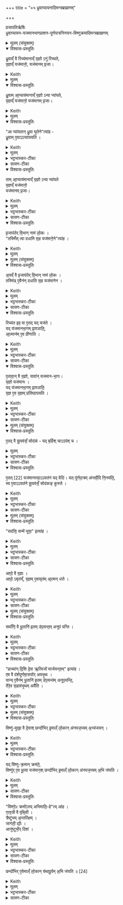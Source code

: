 +++
title = "०५ ध्रुवाप्यायनादिमन्त्रब्राह्मणम्"

+++

प्रजापतिर्ऋषिः  
ध्रुवाप्यायन-यजमानभागप्राशन-पूर्णपात्रनिनयन-विष्णुक्रमादिमन्त्रब्राह्मणम्


<details><summary>मूलम् (संयुक्तम्)</summary>

ध्रु॒वाव्ँ वै रिच्य॑मानाय्ँ य॒ज्ञोऽनु॑ रिच्यते य॒ज्ञय्ँयज॑मानो॒ यज॑मानम्प्र॒जा ध्रु॒वामा॒प्याय॑मानाय्ँ य॒ज्ञोऽन्वा प्या॑यते य॒ज्ञय्ँयज॑मानो॒ यज॑मानम्प्र॒जा आ प्या॑यतान्ध्रु॒वा घृ॒तेनेत्या॑ह ध्रु॒वामे॒वाऽऽप्या॑ययति॒ तामा॒प्याय॑मानाय्ँ य॒ज्ञोऽन्वा प्या॑यते य॒ज्ञय्ँयज॑मानो॒ यज॑मानम्प्र॒जाᳶ प्र॒जाप॑तेर्वि॒भान्नाम॑ लो॒कस्तस्मिँ॑ स्त्वा दधामि स॒ह यज॑माने॒नेति॑ [21]आ॒ह 
</details>
<details open><summary>विश्वास-प्रस्तुतिः</summary>

ध्रु॒वाव्ँ वै रिच्य॑मानाय्ँ य॒ज्ञो ऽनु॑ रिच्यते,  
य॒ज्ञय्ँ यज॑मानो॒, यज॑मानम् प्र॒जाः।  
</details>
<details><summary>Keith</summary>

Through the emptying of the Dhruva the sacrifice is emptied,  
through the sacrifice the sacrificer,  
through the sacrificer offspring. 
</details>
<details><summary>मूलम्</summary>

ध्रु॒वाव्ँ वै रिच्य॑मानाय्ँ य॒ज्ञो ऽनु॑ रिच्यते,  
य॒ज्ञय्ँ यज॑मानो॒, यज॑मानम् प्र॒जाः।
</details>
<details open><summary>विश्वास-प्रस्तुतिः</summary>

ध्रु॒वाम् आ॒प्याय॑मानाय्ँ य॒ज्ञो ऽन्वा प्या॑यते,  
य॒ज्ञय्ँ यज॑मानो॒ यज॑मानम् प्र॒जाः।
</details>
<details><summary>Keith</summary>

Through the swelling of the Dhruva, the sacrifice is made to swell,  
through the sacrifice the sacrificer,  
through the sacrificer offspring. 
</details>
<details><summary>मूलम्</summary>

ध्रु॒वाम् आ॒प्याय॑मानाय्ँ य॒ज्ञो ऽन्वा प्या॑यते,  
य॒ज्ञय्ँयज॑मानो॒ यज॑मानम्प्र॒जाः।
</details>
<details open><summary>विश्वास-प्रस्तुतिः</summary>

"आ प्या॑यतान् ध्रु॒वा घृ॒तेने"त्या॑ह -  
ध्रु॒वाम् ए॒वाऽऽप्या॑ययति ।
</details>
<details><summary>Keith</summary>

'Let the Dhruva swell with ghee', he says; verily he makes the Dhruva to swell; 
</details>
<details><summary>मूलम्</summary>

आ प्या॑यतान्ध्रु॒वा घृ॒तेनेत्या॑ह - ध्रु॒वामे॒वाऽऽप्या॑ययति ।
</details>
<details><summary>भट्टभास्कर-टीका</summary>

1आप्यायताम् इति ध्रुवाया आप्यायमानाया अनुमन्त्रणम् । 
</details>

<details><summary>सायण-टीका</summary>

चतुर्थे शेषाहुत्यनुमन्त्रणमन्त्रा व्याख्याताः। पञ्चमे त्वाप्यायनादिमन्त्रा व्याख्यायन्ते। तत्राऽऽप्यायनमन्त्रं व्याख्यातुमन्वयव्यतिरेकाभ्यां प्रस्तौति-  

ध्रुवां वा इति। ध्रुवायां रिक्तायां यज्ञस्यासंपूर्त्या यजमानस्य फलाभावात्त-दीयप्रजाया अन्नाद्यभाव इति व्यतिरेकः। एवमन्वये योज्यम्।  
</details>


<details open><summary>विश्वास-प्रस्तुतिः</summary>

ताम् आ॒प्याय॑मानाय्ँ य॒ज्ञो ऽन्वा प्या॑यते  
य॒ज्ञय्ँ यज॑मानो॒  
यज॑मानम् प्र॒जाः। 
</details>
<details><summary>Keith</summary>

through its swelling the sacrifice is made to swell, through the sacrifice the sacri ficer, throuoh the sacrificer offspring. 
</details>
<details><summary>मूलम्</summary>

तामा॒प्याय॑मानाय्ँ य॒ज्ञोऽन्वा प्या॑यते य॒ज्ञय्ँयज॑मानो॒ यज॑मानम्प्र॒जा
</details>
<details><summary>भट्टभास्कर-टीका</summary>

तामाप्यायमानां स्तोतुमाह - ध्रुवां वा इत्यादि ॥ अनोर्लक्षणे कर्मप्रवचनीयत्वम् । रिचिर् रेचने, रौधादिकः, कर्मकर्तरि यक् व्यत्ययेनाद्युदात्तत्वम् । 'अचः कर्तृयकि' इति वा व्यत्ययेनानजन्तस्य भवति । श्यन्वा व्यत्ययेन । ओ प्यायी वृद्धौ । गतमन्यत् ॥
</details>

<details><summary>सायण-टीका</summary>

मन्त्रं व्याचष्टे - आ प्यायतिमिति।  
</details>

<details open><summary>विश्वास-प्रस्तुतिः</summary>

प्र॒जाप॑तेर् वि॒भान् नाम॑ लो॒कः ।  
"तस्मिँ॑स् त्वा दधामि स॒ह यज॑माने॒ने"त्या॑ह ।  
</details>
<details><summary>Keith</summary>

'Prajapati's is the world called Vibhan. In it I place thee along with the sacrificer', he says [1]; 
</details>
<details><summary>मूलम्</summary>

प्र॒जाप॑तेर्वि॒भान्नाम॑ लो॒कः ।  
तस्मिँ॑ स्त्वा दधामि स॒ह यज॑माने॒नेत्या॑ह ।  
</details>

<details><summary>मूलम् (संयुक्तम्)</summary>

अ॒यव्ँ वै प्र॒जाप॑तेर्वि॒भान्नाम॑ लो॒कस्तस्मि॑न्ने॒वैन॑न्दधाति स॒ह यज॑मानेन॒ रिच्य॑त इव॒ वा ए॒तद्यद्यज॑ते॒ यद्य॑जमानभा॒गम्प्रा॒श्ञात्या॒त्मान॑मे॒व प्री॑णात्ये॒तावा॒न्वै य॒ज्ञो यावा॑न्यजमानभा॒गो य॒ज्ञो यज॑मानो॒ यद्य॑जमानभा॒गम्प्रा॒श्ञाति॑ य॒ज्ञ ए॒व य॒ज्ञम्प्रति॑ष्ठापयति 
</details>

<details open><summary>विश्वास-प्रस्तुतिः</summary>

अ॒यव्ँ वै प्र॒जाप॑तेर् वि॒भान् नाम॑ लो॒कः ।   
तस्मि॑न्न् ए॒वैन॑न् दधाति स॒ह यज॑मानेन ।  
</details>
<details><summary>Keith</summary>

the world of Prajapati, named Vibhan, is this (world); verily he places it in it along with the sacrificer. 
</details>
<details><summary>मूलम्</summary>

अ॒यव्ँ वै प्र॒जाप॑तेर्वि॒भान्नाम॑ लो॒कः ।   
तस्मि॑न्ने॒वैन॑न्दधाति स॒ह यज॑मानेन ।  
</details>
<details><summary>भट्टभास्कर-टीका</summary>

2प्रजापतेर्विभानिति ॥ यजमानप्राशनमन्त्रः । अयं लोको मनुष्यलोकः सूर्यादिभिर्विविधं भातीति विभान् ।  
</details>

<details><summary>सायण-टीका</summary>

यजमानभागप्राशनमन्त्रं व्याचष्टे-  
प्रजापतेरिति। विशेषेण कर्मभूमित्वेन भातीति विभानयं भूलोकः। एनं यजमानभागम्।  
</details>

<details open><summary>विश्वास-प्रस्तुतिः</summary>

रिच्य॑त इव॒ वा ए॒तद् यद् यज॑ते ।  
यद् य॑जमानभा॒गम् प्रा॒श्ञाति॒,   
आ॒त्मान॑म् ए॒व प्री॑णाति ।  
</details>
<details><summary>Keith</summary>

In that he sacrifices he is as it were emptied; in that he eats the sacrificer's portion, he fills himself.
</details>
<details><summary>मूलम्</summary>

रिच्य॑त इव॒ वा ए॒तद्यद्यज॑ते ।  
यद्य॑जमानभा॒गम्प्रा॒श्ञाति॒   
आ॒त्मान॑मे॒व प्री॑णाति ।  
</details>
<details><summary>भट्टभास्कर-टीका</summary>

रिच्यत इवेत्यादि । नियमैः कर्शितत्वात् रिच्यत इव यजमानः । स आत्मीयभागप्राशनेनात्मानं तर्पयति ।  
</details>

<details><summary>सायण-टीका</summary>

यजमानस्य रिक्तीकरणनिवारणेन भागप्राशनं प्रशंसति-  
रिच्‍यत इति। यजत इति यत्, एतेन पुरोडाशाज्यसांनाय्यद्रव्यहोमे यजमानो रिक्त इव भवति। भागप्राशनेन तु प्रीतस्तं क्लेशं जहाति। 
</details>

<details open><summary>विश्वास-प्रस्तुतिः</summary>

ए॒तावा॒न् वै य॒ज्ञो, यावा॑न् यजमान-भा॒गः।  
य॒ज्ञो यज॑मानः ।  
यद् य॑जमानभा॒गम् प्रा॒श्ञाति॒   
य॒ज्ञ ए॒व य॒ज्ञम् प्रति॑ष्ठापयति ।  
</details>
<details><summary>Keith</summary>

The sacrifice is the size of the sacrificer's portion,  
the sacrificer is the sacrifice;  
in that he eats the sacrificer's portion,  
he places the sacrifice in the sacrifice. 
</details>
<details><summary>मूलम्</summary>

ए॒तावा॒न् वै य॒ज्ञो यावा॑न् यजमानभा॒गः।  
य॒ज्ञो यज॑मानः ।  
यद्य॑जमानभा॒गम्प्रा॒श्ञाति॒   
य॒ज्ञ ए॒व य॒ज्ञम्प्रति॑ष्ठापयति ।  
</details>
<details><summary>भट्टभास्कर-टीका</summary>

एतावानित्यादि । प्राधान्याद्यज्ञो यजमान इति तदधीनत्वात्तन्निवृत्तेः ॥
</details>

<details><summary>सायण-टीका</summary>

यज्ञप्रतिष्ठाहेतुत्वेनापि तदेव प्रशंसति-  
एतावानिति। यजमानस्य भागो यावानस्ति एतावानेवेह लोके यजमान-स्योपयुक्तो यज्ञोऽवशिष्टस्य देवैत्विग्भिश्च भक्ष्यमाणत्वात्। स्वयं च यज्ञस्वामित्वेन यज्ञात्मकः। तथा सति यजमानेन भागे प्राशिते यज्ञ एव यज्ञः प्रतिष्ठापितो भवति।  
</details>

<details><summary>मूलम् (संयुक्तम्)</summary>

ए॒तद्वै सू॒यव॑सँ॒ सोद॑क॒य्ँयद्ब॒र्हिश्चाऽऽप॑श्चै॒तत् [22]यज॑मानस्या॒ऽऽयत॑न॒य्ँयद्वेदि॒र्यत्पू॑र्णपा॒त्रम॑न्तर्वे॒दि नि॒नय॑ति॒ स्व ए॒वाऽऽयत॑ने सू॒यव॑सँ॒ सोद॑कङ्कुरुते 
</details>
<details open><summary>विश्वास-प्रस्तुतिः</summary>

ए॒तद् वै सू॒यव॑सँ॒ सोद॑कं - यद् ब॒र्हिश् चाऽऽप॑श् च ।  
</details>
<details><summary>मूलम्</summary>

ए॒तद्वै सू॒यव॑सँ॒ सोद॑कं यद्ब॒र्हिश्चाऽऽप॑श्च ।  
</details>
<details><summary>भट्टभास्कर-टीका</summary>

3एतद्वा इत्यादि ॥ पूणपात्रविधिः । सूयवसं सोदकं चानेनेतत्क्रियते, यद्बर्हिश्चापश्च संयोज्यन्ते । 
</details>

<details><summary>सायण-टीका</summary>

पूर्णपात्रस्य निनयनं विधातुं प्रस्तौति –  
एतद्वा इति। 
</details>

<details open><summary>विश्वास-प्रस्तुतिः</summary>

ए॒तत् [22] यज॑मानस्या॒ऽऽयत॑नं यद् वेदिः॑। 
यत् पू॑र्णपा॒त्रम् अ॑न्तर्वे॒दि नि॒नय॑ति॒,   
स्व ए॒वाऽऽयत॑ने सू॒यव॑सँ॒ सोद॑कङ् कुरुते ।  
</details>
<details><summary>Keith</summary>

There is good grass and good water where the strew and the waters are [2];  
the Vedi is the abode of the sacrificer;  
in that he places the full bowl within the Vedi, he establishes good grass and good water in his own abode. 
</details>
<details><summary>मूलम्</summary>

ए॒तत् [22] यज॑मानस्या॒ऽऽयत॑नय्ँ यद्वेदिः॑। 
यत्पू॑र्णपा॒त्रम॑न्तर्वे॒दि नि॒नय॑ति॒,   
स्व ए॒वाऽऽयत॑ने सू॒यव॑सँ॒ सोद॑कङ्कुरुते ।  
</details>
<details><summary>भट्टभास्कर-टीका</summary>

किञ्च - एतद्यजमानस्यायतनं गृहं यद्वेदिः तस्माद्यदिदमन्तर्वेदि प्रणीतासु पूर्णपात्रमानयति तदेतत्स्व एवायतने आत्मार्थं सूयवसं सोदकं च कुरुते ॥
</details>

<details><summary>सायण-टीका</summary>
वेदेर्हविर्धारणेन यजमानस्थानत्वम्। एतच्च स्थानं बर्हिषाऽऽ-स्तीर्णत्वात्समीचीनतृणोपेतं प्रणीतानामत्र स्थापितत्वादुदकोपेतं च।  

विधत्ते-  
यत्पूर्णपात्रमिति। सूवयसं तृणसमृद्धिं सोदमुकदसमृद्धिं च कुरुते।  
</details>

<details><summary>मूलम् (संयुक्तम्)</summary>

सद॑सि॒ सन्मे॑ भूया॒ इत्या॒हाऽऽपो॒ वै य॒ज्ञ आपो॒ऽमृत॑य्ँ य॒ज्ञमे॒वामृत॑मा॒त्मन्ध॑त्ते 
</details>
<details open><summary>विश्वास-प्रस्तुतिः</summary>

"सद॑सि॒ सन्मे॑ भूया॒" इत्या॑ह ।  
</details>
<details><summary>Keith</summary>

'Thou art real, be real for me', he says;
</details>
<details><summary>मूलम्</summary>

सद॑सि॒ सन्मे॑ भूया॒ इत्या॑ह ।  
</details>
<details><summary>भट्टभास्कर-टीका</summary>

4तत्र सदसि सन्मे इति पूर्णपात्र अनीयमाने यजमानो जपति ॥
</details>

<details><summary>सायण-टीका</summary>

निनयनमन्त्रं व्याचष्टे-  
सदसिति। 
</details>

<details open><summary>विश्वास-प्रस्तुतिः</summary>

आपो॒ वै य॒ज्ञः ।   
आपो॒ ऽमृत॑य्ँ, य॒ज्ञम् ए॒वामृत॑म् आ॒त्मन् ध॑त्ते ।  
</details>
<details><summary>Keith</summary>

the sacrifice is the waters,  
ambrosia is the water;  
verily he bestows upon himself the sacrifice and the waters. 
</details>
<details><summary>मूलम्</summary>

आपो॒ वै य॒ज्ञः ।   
आपो॒ऽमृत॑य्ँ य॒ज्ञमे॒वामृत॑मा॒त्मन्ध॑त्ते ।  
</details>
<details><summary>भट्टभास्कर-टीका</summary>

आपो वा इत्यादि । गतम् । यज्ञममृतं चात्मनि स्थापयति अनेन मन्त्रेण । सदादिपदैर्यज्ञामृते अभिधीयेते इति भावः ॥
</details>

<details><summary>सायण-टीका</summary>

अपां यज्ञसाधनत्वाद्यज्ञत्वं, जीवनहेतुत्वाच्चामृतत्वं, तस्मादपोऽ-भिलक्ष्य सन्मे भूया इत्युक्ते सति यज्ञरूपममृतं स्वस्मिन्धारयति।
</details>

<details><summary>मूलम् (संयुक्तम्)</summary>

सर्वा॑णि॒ वै भू॒तानि॑ व्र॒तमु॑प॒यन्त॒मनूप॑ यन्ति॒ प्राच्या॑न्दि॒शि दे॒वा ऋ॒त्विजो॑ मार्जयन्ता॒मित्या॑है॒ष वै द॑र्शपूर्णमा॒सयो॑रवभृ॒थः [23]यान्ये॒वैन॑म्भू॒तानि॑ व्र॒तमु॑प॒यन्त॑मनूप॒यन्ति॒ तैरे॒व स॒हाव॑भृ॒थमवै॑ति 
</details>
<details open><summary>विश्वास-प्रस्तुतिः</summary>

सर्वा॑णि॒ वै भू॒तानि॑ व्र॒तम् उ॑प॒यन्त॒म् अनूप॑ यन्ति ।  
</details>
<details><summary>Keith</summary>

All creatures attend him who is performing the vow. 
</details>
<details><summary>मूलम्</summary>

सर्वा॑णि॒ वै भू॒तानि॑ व्र॒तमु॑प॒यन्त॒मनूप॑ यन्ति ।  
</details>
<details><summary>भट्टभास्कर-टीका</summary>

5सर्वाणीत्यादि ॥ व्रतोपायनकाल एवैनमनु सर्वाणि भूतानि देवादीनि उपयन्ति उपगच्छन्ति । इदानीं तैस्सर्वैस्सहावभृथमवैति ।  
</details>

<details><summary>सायण-टीका</summary>

व्युत्सेचनमन्त्रं व्याचष्टे-  
सर्वाणीति। यो यजमानो यज्ञव्रतमुपैति तमनु देवपित्रादीनि सर्वाणि भूतानि व्रतं प्रारभन्ते। अतो देवपित्रादिमार्जनप्रतिपादकेनानेन मन्त्रेण तैः सर्वैर्भूतैः सहैवावभृथं प्राप्नोति।  
</details>

<details open><summary>विश्वास-प्रस्तुतिः</summary>

"प्राच्या॑न् दि॒शि दे॒वा ऋ॒त्विजो॑ मार्जयन्ता॒म्" इत्या॑ह ।  
एष वै द॑र्शपूर्णमा॒सयो॑र् अवभृ॒थः ।   
यान्य् ए॒वैन॑म् भू॒तानि॑ व्र॒तम् उ॑प॒यन्त॑म् अनूप॒यन्ति॒,   
तैरे॒व स॒हाव॑भृ॒थम् अवै॑ति ।  
</details>
<details><summary>Keith</summary>

'In the eastern quarter may the gods, the priests, make (me) bright', he says;  
this is the concluding bath of the new and full moon sacrifices [3].  
He goes to the bath along with the creatures which attend him as he performs the vow. 
</details>
<details><summary>मूलम्</summary>

प्राच्या॑न्दि॒शि दे॒वा ऋ॒त्विजो॑ मार्जयन्ता॒मित्या॑ह ।  
एष वै द॑र्शपूर्णमा॒सयो॑रवभृ॒थः ।   
यान्ये॒वैन॑म्भू॒तानि॑ व्र॒तमु॑प॒यन्त॑मनूप॒यन्ति॒
तैरे॒व स॒हाव॑भृ॒थमवै॑ति ।  
</details>
<details><summary>भट्टभास्कर-टीका</summary>

कः पुनरयमवभृथ इत्याह – प्राच्यामित्यादि । अनेन मन्त्रेण यद्दिशां व्युत्सेचनम् ॥
</details>
<details><summary>मूलम् (संयुक्तम्)</summary>

विष्णु॑मुखा॒ वै दे॒वाश्छन्दो॑भिरि॒माल्ँ लो॒कान॑नपज॒य्यम॒भ्य॑जय॒न् यद्वि॑ष्णुक्र॒मान्क्रम॑ते॒ विष्णु॑रे॒व भू॒त्वा यज॑मान॒श्छन्दो॑भिरि॒माल्ँ लो॒कान॑नपज॒य्यम॒भि ज॑यति॒ विष्णो॒ᳵ क्रमो॑ऽस्यभिमाति॒हेत्या॑ह गाय॒त्री वै पृ॑थि॒वी त्रैष्टु॑भम॒न्तरि॑क्ष॒ञ्जाग॑ती॒ द्यौरानु॑ष्टुभी॒र्दिश॒श्छन्दो॑भिरे॒वेमाल्ँ लो॒कान् य॑थापू॒र्वम॒भि ज॑यति ॥ [24]
</details>
<details open><summary>विश्वास-प्रस्तुतिः</summary>

विष्णु॑-मुखा॒ वै दे॒वाश् छन्दो॑भिर् इ॒माल्ँ लो॒कान् अ॑नपज॒य्यम् अ॒भ्य॑जयन् ।  
</details>
<details><summary>Keith</summary>

Headed by Visnu the gods won these worlds by the metres so as to be irrecoverable;
</details>
<details><summary>मूलम्</summary>

विष्णु॑मुखा॒ वै दे॒वाश्छन्दो॑भिरि॒माल्ँ लो॒कान॑नपज॒य्यम॒भ्य॑जयन् ।  
</details>
<details><summary>भट्टभास्कर-टीका</summary>

6विष्णुमुखा इत्यादि ॥ विष्णुक्रमाणां क्रमणविधिः । ते च 'विष्णोः क्रमोसि' इत्यादयः । विष्णुमुखाः विष्णुप्रधानाः । अनपजय्यमन्यैरपजेतुमशक्यम् । क्रियाविशेषणम्, 'अचो यत्' 'क्षय्यजय्यौ शक्यार्थे' इति अयादेशः, 'ययतोश्चातदर्थे' इत्युत्तरपदान्तोदात्तत्वम् ।  

<details><summary>सायण-टीका</summary>

विष्णुक्रमान्विधत्ते-  
विष्णुमुखा इति। देवाः पूर्वं स्वेषु विष्णुमेव मुख्यं कृत्वा छन्दोभिमानिदेवैः सहिता अन्यैर्जेतुं यथा न शक्यते तथा लोकानजयन्। 
</details>

</details>
<details open><summary>विश्वास-प्रस्तुतिः</summary>

यद् वि॑ष्णु-क्र॒मान् क्रम॑ते॒,  
विष्णु॑र् ए॒व भू॒त्वा यज॑मान॒श्
छन्दो॑भिर् इ॒माल्ँ लो॒कान् अ॑नपज॒य्यम् अ॒भि ज॑यति ।
</details>
<details><summary>Keith</summary>

in that he takes the steps of Visnu the sacrificer becoming Visnu wins these worlds by the metres so as to be irrecoverable. 
</details>
<details><summary>मूलम्</summary>

यद्वि॑ष्णुक्र॒मान्क्रम॑ते॒ विष्णु॑रे॒व भू॒त्वा यज॑मान॒श्
छन्दो॑भिरि॒माल्ँ लो॒कान॑नपज॒य्यम॒भि ज॑यति ।  

</details>

<details><summary>सायण-टीका</summary>

अतो यजमानो विष्णुक्रमान्क्रमत इति यत्स विष्णुरेव भूत्वेमाल्ँलोकानभिजयति।  
</details>

<details open><summary>विश्वास-प्रस्तुतिः</summary>

"विष्णो॒ᳵ क्रमो॑ऽस्य् अभिमाति॒-हे"त्य् आ॑ह ।  
गा॒य॒त्री वै पृ॑थि॒वी ।  
त्रैष्टु॑भम् अ॒न्तरि॑क्षम्  ।  
जाग॑ती॒ द्यौः ।  
आनु॑ष्टुभी॒र् दिशः॑ ।  
</details>
<details><summary>Keith</summary>

'Thou art the step of Visnu, smiting imprecations', he says; the earth is the Gayatri, the atmosphere is connected with the Tristubh, the sky is the Jagati, the quarters are connected with the Anustubh; 
</details>
<details><summary>मूलम्</summary>

विष्णो॒ᳵ क्रमो॑ऽस्यभिमाति॒हेत्या॑ह ।  
गा॒य॒त्री वै पृ॑थि॒वी ।  
त्रैष्टु॑भम॒न्तरि॑क्षम्  ।  
जाग॑ती॒ द्यौः ।  
आनु॑ष्टुभी॒र्दिशः॑ ।  
</details>
<details><summary>भट्टभास्कर-टीका</summary>

विष्णोः क्रमोसीति । चतुर्णां क्रमाणां ग्रहणम् । त्रिष्टुब्जगत्यनुष्टुप्शब्देभ्य उत्सादित्वादञ् । आनुष्टुभीः अनुष्टुब्भ्यः । 'वा छन्दसि' इति पूर्वसवर्णदीर्घत्वम् ।  
</details>

<details><summary>सायण-टीका</summary>

तत्रत्यान्मन्त्रान्व्याचष्टे-  
विष्णोः क्रम इति। 
</details>

<details open><summary>विश्वास-प्रस्तुतिः</summary>

छन्दो॑भिर् ए॒वेमाल्ँ लो॒कान् य॑थापू॒र्वम् अ॒भि ज॑यति ॥ [24]
</details>
<details><summary>Keith</summary>

verily by the metres he wins these worlds in order.
</details>
<details><summary>मूलम्</summary>

छन्दो॑भिरे॒वेमाल्ँ लो॒कान् य॑थापू॒र्वम॒भि ज॑यति ॥ [24] 
</details>
<details><summary>भट्टभास्कर-टीका</summary>

छन्दोभिरेवेत्यादि । गायत्र्यादयः पृथिव्यादीनां कारणानि ; कारणेन च कार्यजयस्सुकर इति भावः ।  

यथापूर्वमिति । अनपजय्यमित्यर्थः । अनुक्रमेण वा ॥

इति सप्तमे पञ्चमोनुवाकः ॥  
</details>

<details><summary>सायण-टीका</summary>

गायत्रादिच्छन्दोदेवानां पृथिव्यादिलोकस्वामित्वेन तैः सह लोकानां जेतुं शक्यतया मन्त्रेषु गायत्रेण छन्दसेत्यादि पठितमित्यभिप्रायः॥

इति श्रीमत्सायणाचार्यविरचिते माधवीये वेदार्थप्रकाशे कृष्णयजुर्वेदीय-तैत्तिरीयसंहिताभाष्ये प्रथमकाण्डे सप्तमप्रपाठके  
पञ्चमोऽनुवाकः॥५॥
</details>

